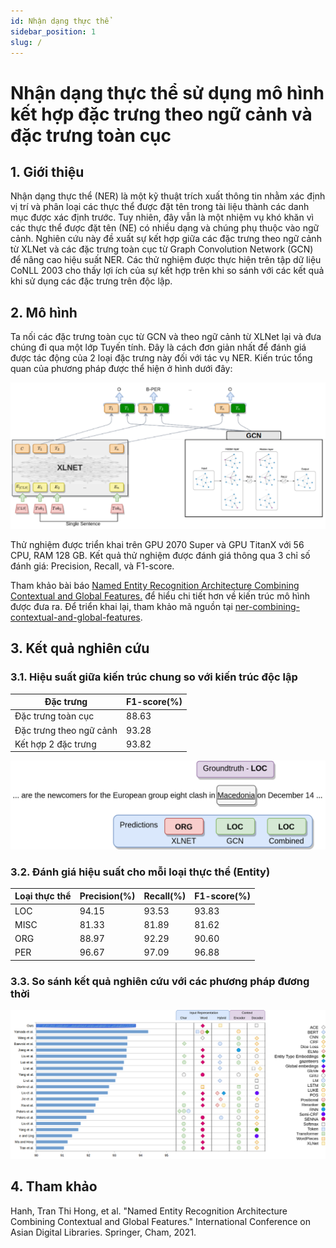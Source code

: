 ```yaml
---
id: Nhận dạng thực thể
sidebar_position: 1
slug: /
---
```


# Nhận dạng thực thể sử dụng mô hình kết hợp đặc trưng theo ngữ cảnh và đặc trưng toàn cục

## 1. Giới thiệu

Nhận dạng thực thể (NER) là một kỹ thuật trích xuất thông tin nhằm xác định vị trí và phân loại các thực thể được đặt tên trong tài liệu thành các danh mục được xác định trước. Tuy nhiên, đây vẫn là một nhiệm vụ khó khăn vì các thực thể được đặt tên (NE) có nhiều dạng và chúng phụ thuộc vào ngữ cảnh. Nghiên cứu này đề xuất sự kết hợp giữa các đặc trưng theo ngữ cảnh từ XLNet và các đặc trưng toàn cục từ Graph Convolution Network (GCN) để nâng cao hiệu suất NER. Các thử nghiệm được thực hiện trên tập dữ liệu CoNLL 2003 cho thấy lợi ích của sự kết hợp trên khi so sánh với các kết quả khi sử dụng các đặc trưng trên độc lập.

## 2. Mô hình

Ta nối các đặc trưng toàn cục từ GCN và theo ngữ cảnh từ XLNet lại và đưa chúng đi qua một lớp Tuyến tính. Đây là cách đơn giản nhất để đánh giá được tác động của 2 loại đặc trưng này đối với tác vụ NER. Kiến trúc tổng quan của phương pháp được thể hiện ở hình dưới đây:

![Kiến trúc tổng quan](./imgs/method-joint.png)

Thử nghiệm được triển khai trên GPU 2070 Super và GPU TitanX với 56 CPU, RAM 128 GB. Kết quả thử nghiệm được đánh giá thông qua 3 chỉ số đánh giá: Precision, Recall, và F1-score.

Tham khảo bài báo [Named Entity Recognition Architecture Combining Contextual and Global Features.](https://arxiv.org/pdf/2112.08033.pdf) để hiểu chi tiết hơn về kiến trúc mô hình được đưa ra. Để triển khai lại, tham khảo mã nguồn tại [ner-combining-contextual-and-global-features](https://github.com/honghanhh/ner-combining-contextual-and-global-features).

## 3. Kết quả nghiên cứu

### 3.1. Hiệu suất giữa kiến trúc chung so với kiến trúc độc lập

|Đặc trưng|F1-score(%)|
|-|-|
|Đặc trưng toàn cục| 88.63 |
|Đặc trưng theo ngữ cảnh |93.28 |
|Kết hợp 2 đặc trưng|93.82 |

![Ví dụ về kết quả dự đoán](./imgs/example_v0.png)

### 3.2. Đánh giá hiệu suất cho mỗi loại thực thể (Entity)

|Loại thực thể|Precision(%)|Recall(%)|F1-score(%)|
|-|-|-|-|
|LOC |94.15|93.53|93.83|
|MISC|81.33|81.89|81.62|
|ORG |88.97|92.29|90.60|
|PER |96.67|97.09|96.88|

### 3.3. So sánh kết quả nghiên cứu với các phương pháp đương thời

![So sánh kết quả nghiên cứu](./imgs/sota.png)

## 4. Tham khảo

Hanh, Tran Thi Hong, et al. "Named Entity Recognition Architecture Combining Contextual and Global Features." International Conference on Asian Digital Libraries. Springer, Cham, 2021.
